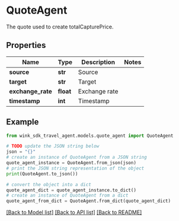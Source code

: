 # QuoteAgent

The quote used to create totalCapturePrice.

## Properties

Name | Type | Description | Notes
------------ | ------------- | ------------- | -------------
**source** | **str** | Source | 
**target** | **str** | Target | 
**exchange_rate** | **float** | Exchange rate | 
**timestamp** | **int** | Timestamp | 

## Example

```python
from wink_sdk_travel_agent.models.quote_agent import QuoteAgent

# TODO update the JSON string below
json = "{}"
# create an instance of QuoteAgent from a JSON string
quote_agent_instance = QuoteAgent.from_json(json)
# print the JSON string representation of the object
print(QuoteAgent.to_json())

# convert the object into a dict
quote_agent_dict = quote_agent_instance.to_dict()
# create an instance of QuoteAgent from a dict
quote_agent_from_dict = QuoteAgent.from_dict(quote_agent_dict)
```
[[Back to Model list]](../README.md#documentation-for-models) [[Back to API list]](../README.md#documentation-for-api-endpoints) [[Back to README]](../README.md)


